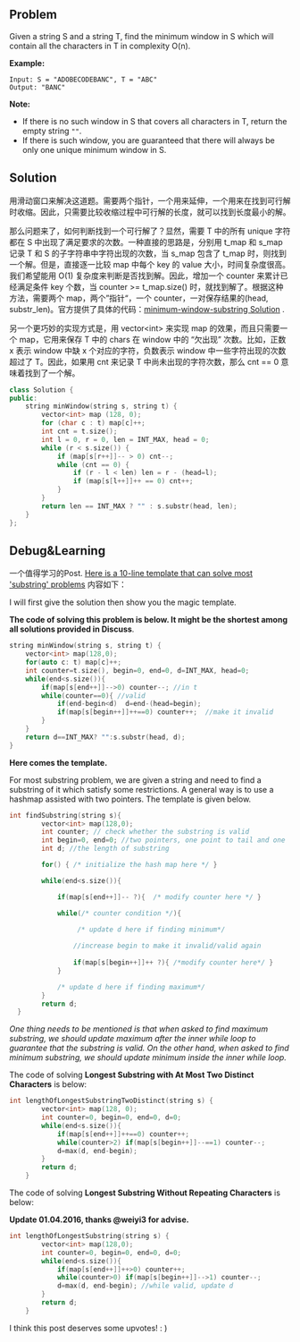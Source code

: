 ## Problem

Given a string S and a string T, find the minimum window in S which will contain all the characters in T in complexity O(n).

**Example:**

```
Input: S = "ADOBECODEBANC", T = "ABC"
Output: "BANC"
```

**Note:**

- If there is no such window in S that covers all characters in T, return the empty string `""`.
- If there is such window, you are guaranteed that there will always be only one unique minimum window in S.

 

## Solution

用滑动窗口来解决这道题。需要两个指针，一个用来延伸，一个用来在找到可行解时收缩。因此，只需要比较收缩过程中可行解的长度，就可以找到长度最小的解。

那么问题来了，如何判断找到一个可行解了？显然，需要 T 中的所有 unique 字符都在 S 中出现了满足要求的次数。一种直接的思路是，分别用 t_map 和 s_map 记录 T 和 S 的子字符串中字符出现的次数，当 s_map 包含了 t_map 时，则找到一个解。但是，直接逐一比较 map 中每个 key 的 value 大小，时间复杂度很高。我们希望能用 O(1) 复杂度来判断是否找到解。因此，增加一个 counter 来累计已经满足条件 key 个数，当 counter >= t_map.size() 时，就找到解了。根据这种方法，需要两个 map，两个”指针“，一个 counter，一对保存结果的(head, substr_len)。官方提供了具体的代码：[minimum-window-substring Solution](https://leetcode.com/problems/minimum-window-substring/solution/) .

另一个更巧妙的实现方式是，用 vector\<int\> 来实现 map 的效果，而且只需要一个 map，它用来保存 T 中的 chars 在 window 中的 “欠出现” 次数。比如，正数 x 表示 window 中缺 x 个对应的字符，负数表示 window 中一些字符出现的次数超过了 T。因此，如果用 cnt 来记录 T 中尚未出现的字符次数，那么 cnt == 0 意味着找到了一个解。

```cpp
class Solution {
public:
    string minWindow(string s, string t) {
        vector<int> map (128, 0);
        for (char c : t) map[c]++;
        int cnt = t.size();
        int l = 0, r = 0, len = INT_MAX, head = 0;
        while (r < s.size()) {
            if (map[s[r++]]-- > 0) cnt--;
            while (cnt == 0) {
                if (r - l < len) len = r - (head=l);
                if (map[s[l++]]++ == 0) cnt++;
            }
        }
        return len == INT_MAX ? "" : s.substr(head, len);
    }
};
```



## Debug&Learning

一个值得学习的Post. [Here is a 10-line template that can solve most 'substring' problems](https://leetcode.com/problems/minimum-window-substring/discuss/26808/Here-is-a-10-line-template-that-can-solve-most-'substring'-problems) 内容如下：

I will first give the solution then show you the magic template.

**The code of solving this problem is below. It might be the shortest among all solutions provided in Discuss**.

```cpp
string minWindow(string s, string t) {
    vector<int> map(128,0);
    for(auto c: t) map[c]++;
    int counter=t.size(), begin=0, end=0, d=INT_MAX, head=0;
    while(end<s.size()){
        if(map[s[end++]]-->0) counter--; //in t
        while(counter==0){ //valid
            if(end-begin<d)  d=end-(head=begin);
            if(map[s[begin++]]++==0) counter++;  //make it invalid
        }  
    }
    return d==INT_MAX? "":s.substr(head, d);
}
```

**Here comes the template.**

For most substring problem, we are given a string and need to find a substring of it which satisfy some restrictions. A general way is to use a hashmap assisted with two pointers. The template is given below.

```cpp
int findSubstring(string s){
        vector<int> map(128,0);
        int counter; // check whether the substring is valid
        int begin=0, end=0; //two pointers, one point to tail and one  head
        int d; //the length of substring

        for() { /* initialize the hash map here */ }

        while(end<s.size()){

            if(map[s[end++]]-- ?){  /* modify counter here */ }

            while(/* counter condition */){ 
                 
                 /* update d here if finding minimum*/

                //increase begin to make it invalid/valid again
                
                if(map[s[begin++]]++ ?){ /*modify counter here*/ }
            }  

            /* update d here if finding maximum*/
        }
        return d;
  }
```

*One thing needs to be mentioned is that when asked to find maximum substring, we should update maximum after the inner while loop to guarantee that the substring is valid. On the other hand, when asked to find minimum substring, we should update minimum inside the inner while loop.*

The code of solving **Longest Substring with At Most Two Distinct Characters** is below:

```cpp
int lengthOfLongestSubstringTwoDistinct(string s) {
        vector<int> map(128, 0);
        int counter=0, begin=0, end=0, d=0; 
        while(end<s.size()){
            if(map[s[end++]]++==0) counter++;
            while(counter>2) if(map[s[begin++]]--==1) counter--;
            d=max(d, end-begin);
        }
        return d;
    }
```

The code of solving **Longest Substring Without Repeating Characters** is below:

**Update 01.04.2016, thanks @weiyi3 for advise.**

```cpp
int lengthOfLongestSubstring(string s) {
        vector<int> map(128,0);
        int counter=0, begin=0, end=0, d=0; 
        while(end<s.size()){
            if(map[s[end++]]++>0) counter++; 
            while(counter>0) if(map[s[begin++]]-->1) counter--;
            d=max(d, end-begin); //while valid, update d
        }
        return d;
    }
```

I think this post deserves some upvotes! : )

